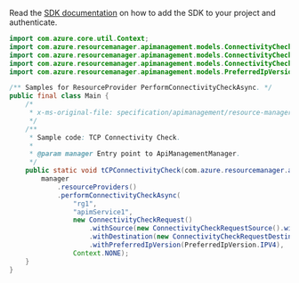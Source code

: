 Read the [SDK documentation](https://github.com/Azure/azure-sdk-for-java/blob/azure-resourcemanager-apimanagement_1.0.0-beta.3/sdk/apimanagement/azure-resourcemanager-apimanagement/README.md) on how to add the SDK to your project and authenticate.

```java
import com.azure.core.util.Context;
import com.azure.resourcemanager.apimanagement.models.ConnectivityCheckRequest;
import com.azure.resourcemanager.apimanagement.models.ConnectivityCheckRequestDestination;
import com.azure.resourcemanager.apimanagement.models.ConnectivityCheckRequestSource;
import com.azure.resourcemanager.apimanagement.models.PreferredIpVersion;

/** Samples for ResourceProvider PerformConnectivityCheckAsync. */
public final class Main {
    /*
     * x-ms-original-file: specification/apimanagement/resource-manager/Microsoft.ApiManagement/stable/2021-08-01/examples/ApiManagementPerformConnectivityCheck.json
     */
    /**
     * Sample code: TCP Connectivity Check.
     *
     * @param manager Entry point to ApiManagementManager.
     */
    public static void tCPConnectivityCheck(com.azure.resourcemanager.apimanagement.ApiManagementManager manager) {
        manager
            .resourceProviders()
            .performConnectivityCheckAsync(
                "rg1",
                "apimService1",
                new ConnectivityCheckRequest()
                    .withSource(new ConnectivityCheckRequestSource().withRegion("northeurope"))
                    .withDestination(new ConnectivityCheckRequestDestination().withAddress("8.8.8.8").withPort(53L))
                    .withPreferredIpVersion(PreferredIpVersion.IPV4),
                Context.NONE);
    }
}
```
